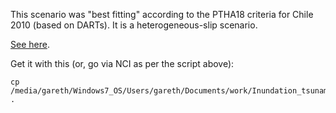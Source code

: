 This scenario was "best fitting" according to the PTHA18 criteria for Chile 2010 (based on DARTs). It is a heterogeneous-slip scenario.

[See here](https://github.com/GeoscienceAustralia/ptha/tree/master/ptha_access/example_event_access_scripts/scenarios_similar_to_historical).

Get it with this (or, go via NCI as per the script above):
```
cp /media/gareth/Windows7_OS/Users/gareth/Documents/work/Inundation_tsunami/2019_07_australia_wide_model/clean_model_files/ptha18_scenarios_nonrandom/ptha18_scenario_initial_conditions_stochastic/southamerica_128450_stochastic_gauge_summary_stats_session_southamerica_chile_2010_02_27_Mw8.8.Rdata.tif .
```
